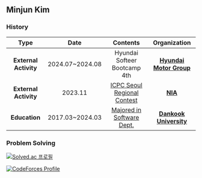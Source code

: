 ## Minjun Kim

<!--
**violet-mj/violet-mj** is a ✨ _special_ ✨ repository because its `README.md` (this file) appears on your GitHub profile.

Here are some ideas to get you started:

- 🔭 I’m currently working on ...
- 🌱 I’m currently learning ...
- 👯 I’m looking to collaborate on ...
- 🤔 I’m looking for help with ...
- 💬 Ask me about ...
- 📫 How to reach me: ...
- 😄 Pronouns: ...
- ⚡ Fun fact: ...
-->

### History

| **Type** | **Date** | **Contents** | **Organization** |
|:--------:|:--------:|:--------:|:--------:|
| **External Activity** | 2024.07~2024.08 | Hyundai Softeer Bootcamp 4th | **[Hyundai Motor Group](https://www.hyundai.com/kr/ko/e)** |
| **External Activity** | 2023.11 | [ICPC Seoul Regional Contest](https://icpckorea.org/) | **[NIA](https://www.nia.or.kr/site/nia_kor/main.do)** |
| **Education** | 2017.03~2024.03 | [Majored in Software Dept.](https://cms.dankook.ac.kr/web/sw) | **[Dankook University](https://www.dankook.ac.kr/web/kor)** |

### Problem Solving

[![Solved.ac 프로필](http://mazassumnida.wtf/api/generate_badge?boj=alswnssl0528)](https://solved.ac/alswnssl0528)

[![CodeForces Profile](https://cf.leed.at?id=minjunnnn)](https://codeforces.com/profile/minjunnnn)


